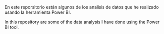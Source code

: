 En este reporsitorio están algunos de los analisis de datos que he realizado usando la herramienta Power BI.

In this repository are some of the data analysis I have done using the Power BI tool.
